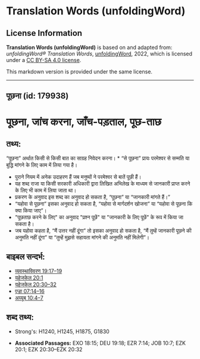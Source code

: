 # Translation Words (unfoldingWord)

## License Information

**Translation Words (unfoldingWord)** is based on and adapted from: _unfoldingWord® Translation Words_, [unfoldingWord](https://unfoldingword.org/utw), 2022, which is licensed under a [CC BY-SA 4.0 license](https://creativecommons.org/licenses/by-sa/4.0/legalcode.en).

This markdown version is provided under the same license.



--------------------------------

## पूछना (id: 179938)

पूछना, जांच करना, जाँच\-पड़ताल, पूछ\-ताछ
========================================

तथ्य:
-----

“पूछना” अर्थात किसी से किसी बात का साग्रह निवेदन करना। \* “से पूछना” प्रायः परमेश्वर से सम्मति या बुद्धि मांगने के लिए काम में लिया गया है।

* पुराने नियम में अनेक उदाहरण हैं जब मनुष्यों ने परमेश्वर से बातें पूछी हैं।
* यह शब्द राजा या किसी सरकारी अधिकारी द्वारा लिखित अभिलेख के माध्यम से जानकारी प्राप्त करने के लिए भी काम में लिया जाता था।
* प्रकरण के अनुवाद इस शब्द का अनुवाद हो सकता है, “पूछना” या “जानकारी मांगते हैं।”
* “यहोवा से पूछना” इसका अनुवाद हो सकता है, “यहोवा से मार्गदर्शन खोजना” या “यहोवा से पूछना कि क्या किया जाए”।
* "पूछताछ करने के लिए" का अनुवाद "प्रश्न पूछें" या "जानकारी के लिए पूछें" के रूप में किया जा सकता है।
* जब यहोवा कहता है, “मैं उत्तर नहीं दूंगा” तो इसका अनुवाद हो सकता है, “मैं तुम्हें जानकारी पूछने की अनुमति नहीं दूंगा” या “तुम्हें मुझसे सहायता मांगने की अनुमति नहीं मिलेगी”।

बाइबल सन्दर्भ:
--------------

* [व्यवस्थाविवरण 19:17–19](https://ref.ly/Deut19:17-Deut19:19)
* [यहेजकेल 20:1](https://ref.ly/Ezek20:1)
* [यहेजकेल 20:30–32](https://ref.ly/Ezek20:30-Ezek20:32)
* [एज्रा 07:14–16](https://ref.ly/Ezra7:14-Ezra7:16)
* [अय्यूब 10:4–7](https://ref.ly/Job10:4-Job10:7)

शब्द तथ्य:
----------

* Strong's: H1240, H1245, H1875, G1830

* **Associated Passages:** EXO 18:15; DEU 19:18; EZR 7:14; JOB 10:7; EZK 20:1; EZK 20:30–EZK 20:32

